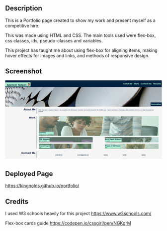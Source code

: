 # <portfolio>
## Description 
This is a Portfolio page created to show my work and present myself as a competitive hire. 

This was made using HTML and CSS. The main tools used were flex-box, css classes, ids, pseudo-classes and variables.

This project has taught me about using flex-box for aligning items, making hover effects for images and links, and methods of responsive design.

## Screenshot
![Portfolio Screenshot](/assets/images/screenshot.png?raw=true)

## Deployed Page
https://kingnolds.github.io/portfolio/

## Credits
I used W3 schools heavily for this project
https://www.w3schools.com/

Flex-box cards guide 
https://codepen.io/cssgirl/pen/NGKgrM
